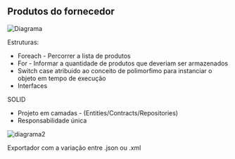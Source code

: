 ## Produtos do fornecedor

![Diagrama](https://github.com/talvaneramos/programaFornecedor/assets/69480959/7899a349-6410-47da-b074-3190b7159e69)

Estruturas:
+ Foreach - Percorrer a lista de produtos
+ For -  Informar a quantidade de produtos que deveriam ser armazenados
+ Switch case atribuido ao conceito de polimorfimo para instanciar o objeto em tempo de execução
+ Interfaces

SOLID
+ Projeto em camadas - (Entities/Contracts/Repositories)
+ Responsabilidade única

![diagrama2](https://github.com/talvaneramos/primeiro_programa/assets/69480959/1605b86d-923a-427e-973b-b7716e31ee00)


Exportador com a variação entre .json ou .xml
